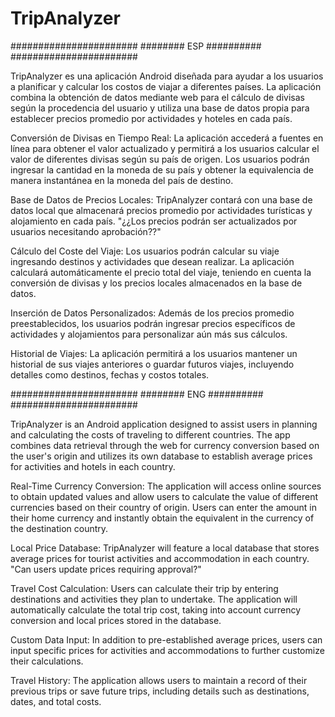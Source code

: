 # TripAnalyzer

#######################
######## ESP ##########
#######################

TripAnalyzer es una aplicación Android diseñada para ayudar a los usuarios a planificar y calcular los costos de viajar a diferentes países. La aplicación combina la obtención de datos mediante web para el cálculo 
de divisas según la procedencia del usuario y utiliza una base de datos propia para establecer precios promedio por actividades y hoteles en cada país. 

Conversión de Divisas en Tiempo Real:
La aplicación accederá a fuentes en línea para obtener el valor actualizado y permitirá a los usuarios calcular el valor de diferentes divisas según su país de origen.
Los usuarios podrán ingresar la cantidad en la moneda de su país y obtener la equivalencia de manera instantánea en la moneda del país de destino.

Base de Datos de Precios Locales:
TripAnalyzer contará con una base de datos local que almacenará precios promedio por actividades turísticas y alojamiento en cada país.
"¿¿Los precios podrán ser actualizados por usuarios necesitando aprobación??"

Cálculo del Coste del Viaje:
Los usuarios podrán calcular su viaje ingresando destinos y actividades que desean realizar.
La aplicación calculará automáticamente el precio total del viaje, teniendo en cuenta la conversión de divisas y los precios locales almacenados en la base de datos.

Inserción de Datos Personalizados:
Además de los precios promedio preestablecidos, los usuarios podrán ingresar precios específicos de actividades y alojamientos para personalizar aún más sus cálculos.

Historial de Viajes:
La aplicación permitirá a los usuarios mantener un historial de sus viajes anteriores o guardar futuros viajes, incluyendo detalles como destinos, fechas y costos totales.



#######################
######## ENG ##########
#######################

TripAnalyzer is an Android application designed to assist users in planning and calculating the costs of traveling to different countries. The app combines data retrieval 
through the web for currency conversion based on the user's origin and utilizes its own database to establish average prices for activities and hotels in each country.

Real-Time Currency Conversion: 
The application will access online sources to obtain updated values and allow users to calculate the value of different currencies based on their country of origin. 
Users can enter the amount in their home currency and instantly obtain the equivalent in the currency of the destination country.

Local Price Database: 
TripAnalyzer will feature a local database that stores average prices for tourist activities and accommodation in each country. 
"Can users update prices requiring approval?"

Travel Cost Calculation: 
Users can calculate their trip by entering destinations and activities they plan to undertake. 
The application will automatically calculate the total trip cost, taking into account currency conversion and local prices stored in the database.

Custom Data Input: 
In addition to pre-established average prices, users can input specific prices for activities and accommodations to further customize their calculations.

Travel History: 
The application allows users to maintain a record of their previous trips or save future trips, including details such as destinations, dates, and total costs.
